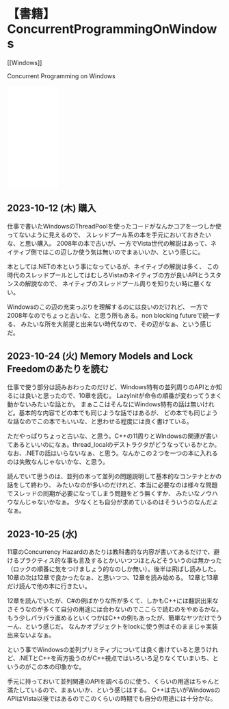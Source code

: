 # 【書籍】ConcurrentProgrammingOnWindows

[[Windows]]

Concurrent Programming on Windows 

<iframe sandbox="allow-popups allow-scripts allow-modals allow-forms allow-same-origin" style="width:120px;height:240px;" marginwidth="0" marginheight="0" scrolling="no" frameborder="0" src="//rcm-fe.amazon-adsystem.com/e/cm?lt1=_blank&bc1=000000&IS2=1&bg1=FFFFFF&fc1=000000&lc1=0000FF&t=karino203-22&language=ja_JP&o=9&p=8&l=as4&m=amazon&f=ifr&ref=as_ss_li_til&asins=B0015DYKI4&linkId=08505da632e1b46a3051e86d49b61fc8"></iframe>

## 2023-10-12 (木) 購入

仕事で書いたWindowsのThreadPoolを使ったコードがなんかコアを一つしか使ってないように見えるので、
スレッドプール系の本を手元においておきたいな、と思い購入。
2008年の本で古いが、一方でVista世代の解説はあって、ネイティブ側ではこの辺しか使う気は無いのでまぁいいか、という感じに。

本としては.NETの本という事になっているが、ネイティブの解説は多く、
この時代のスレッドプールとしてはむしろVistaのネイティブの方が良いAPIとうスタンスの解説なので、
ネイティブのスレッドプール周りを知りたい時に悪くない。

Windowsのこの辺の充実っぷりを理解するのには良いのだけれど、
一方で2008年なのでちょっと古いな、と思う所もある。non blocking futureで統一する、
みたいな所を大前提と出来ない時代なので、その辺がなぁ、という感じだ。

## 2023-10-24 (火) Memory Models and Lock Freedomのあたりを読む

仕事で使う部分は読みおわったのだけど、Windows特有の並列周りのAPIとか知るには良いと思ったので、10章を読む。
LazyInitが命令の順番が変わってうまく動かないみたいな話とか。
まぁここはそんなにWindows特有の話は無いけれど。基本的な内容でどの本でも同じような話ではあるが、
どの本でも同じような話なのでこの本でもいいな、と思わせる程度には良く書けている。

ただやっぱりちょっと古いな、と思う。C++の11周りとWIndowsの関連が書いてあるといいのになぁ。thread_localのデストラクタがどうなっているかとか。
なお、.NETの話はいらないなぁ、と思う。なんかこの２つを一つの本に入れるのは失敗なんじゃないかな、と思う。

読んでいて思うのは、並列の本って並列の問題説明して基本的なコンテナとかの話をして終わり、
みたいなのが多いのだけれど、本当に必要なのは様々な問題でスレッドの同期が必要になってしまう問題をどう無くすか、
みたいなノウハウなんじゃないかなぁ。
少なくとも自分が求めているのはそういうのなんだよなぁ。

## 2023-10-25 (水)

11章のConcurrency Hazardのあたりは教科書的な内容が書いてあるだけで、避けるプラクティス的な事も言及するとかいいつつほとんどそういうのは無かった（ロックの順番に気をつけましょう的なのしか無い）。後半は飛ばし読みした。
10章の次は12章で良かったなぁ、と思いつつ、12章を読み始める。
12章と13章だけ読んで他の本に行きたい。

12章を読んでいたが、C#の例ばかりな所が多くて、しかもC++には翻訳出来なさそうなのが多くて自分の用途には合わないのでここらで読むのをやめるかな。
もう少しパラパラ進めるといくつかはC++の例もあったが、簡単なヤツだけでうーん、という感じだ。
なんかオブジェクトをlockに使う例はそのままじゃ実装出来ないよなぁ。

という事でWindowsの並列プリミティブについては良く書けていると思うけれど、.NETとC++を両方扱うのがC++視点ではいろいろ足りなくていまいち、というのがこの本の印象かな。

手元に持っておいて並列関連のAPIを調べるのに使う、くらいの用途はちゃんと満たしているので、まぁいいか、という感じはする。
C++は古いがWindowsのAPIはVista以後ではあるのでこのくらいの時期でも自分の用途には十分かな。